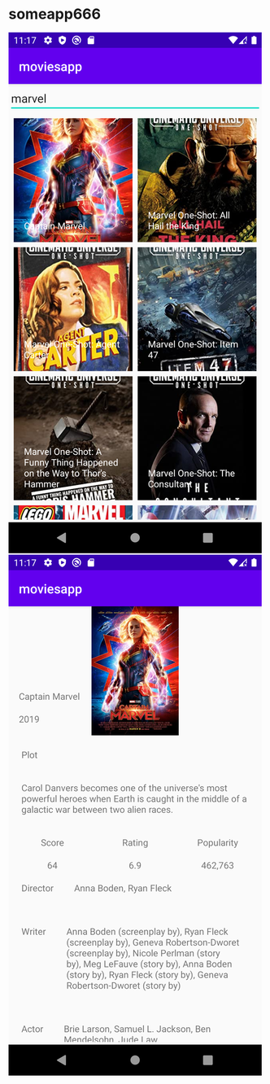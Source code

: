 # someapp666

![alt text](https://github.com/PawelRybickiLogi/someapp666/blob/main/assets/screen1.png?raw=true)
![alt text](https://github.com/PawelRybickiLogi/someapp666/blob/main/assets/screen2.png?raw=true)
